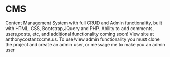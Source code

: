 # CMS
 Content Management System with full CRUD and Admin functionality, built with HTML, CSS, Bootstrap,JQuery and PHP.
 Ability to add comments, users,posts, etc, and additional functionality coming soon!
 View site at anthonycostanzocms.us. To use/view admin functionality you must clone the project and create an admin user, or message me to make you an admin user 
